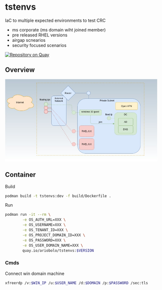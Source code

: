 # tstenvs

IaC to multiple expected environments to test CRC  

* ms corporate (ms domain wiht joined member)
* pre released RHEL versions
* airgap scnearios
* security focused scenarios  

[![Repository on Quay](https://quay.io/repository/ariobolo/tstenvs/status "Repository on Quay")](https://quay.io/repository/ariobolo/tstenvs)

## Overview

![Overview](docs/diagrams/overview.jpg?raw=true)

## Container

Build

```bash  
podman build -t tstenvs:dev -f build/Dockerfile . 
```

Run

```bash
podman run -it --rm \
        -e OS_AUTH_URL=XXX \
        -e OS_USERNAME=XXX \
        -e OS_TENANT_ID=XXX \
        -e OS_PROJECT_DOMAIN_ID=XXX \
        -e OS_PASSWORD=XXX \
        -e OS_USER_DOMAIN_NAME=XXX \
        quay.io/ariobolo/tstenvs:$VERSION
```

### Cmds

Connect win domain machine

```bash
xfreerdp /v:$WIN_IP /u:$USER_NAME /d:$DOMAIN /p:$PASSWORD /sec:tls
```

